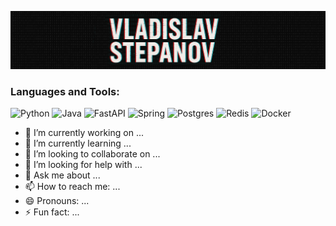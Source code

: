 ![Header](https://github.com/Vlad1slavS/vlad1slavs/blob/main/assets/header.png)

### Languages and Tools:
![Python](https://img.shields.io/badge/-Python-090909?style=for-the-badge&logo=python&logoColor=yellow)
![Java](https://img.shields.io/badge/-Java-090909?style=for-the-badge&logo=intellij-idea&logoColor=F60)
![FastAPI](https://img.shields.io/badge/-FastAPI-090909?style=for-the-badge&logo=amp&logoColor=009485)
![Spring](https://img.shields.io/badge/-Spring%20Boot-090909?style=for-the-badge&logo=Spring%20Boot&logoColor=6DB33F)
![Postgres](https://img.shields.io/badge/-Postgres-090909?style=for-the-badge&logo=postgresql&logoColor=23316192)
![Redis](https://img.shields.io/badge/-Redis-090909?style=for-the-badge&logo=redis&logoColor=DD0031)
![Docker](https://img.shields.io/badge/-Docker-090909?style=for-the-badge&logo=docker&logoColor=2496ED)

- 🔭 I’m currently working on ...
- 🌱 I’m currently learning ...
- 👯 I’m looking to collaborate on ...
- 🤔 I’m looking for help with ...
- 💬 Ask me about ...
- 📫 How to reach me: ...
- 😄 Pronouns: ...
- ⚡ Fun fact: ...

